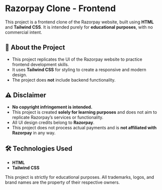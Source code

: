 # Razorpay Clone - Frontend

This project is a frontend clone of the Razorpay website, built using **HTML** and **Tailwind CSS**. It is intended purely for **educational purposes**, with no commercial intent.

## 🚀 About the Project
- This project replicates the UI of the Razorpay website to practice frontend development skills.
- It uses **Tailwind CSS** for styling to create a responsive and modern design.
- The project does **not** include backend functionality.

## ⚠️ Disclaimer
- **No copyright infringement is intended.**
- This project is created **solely for learning purposes** and does not aim to replicate Razorpay’s services or functionality.
- All UI design credits belong to **Razorpay**.
- This project does not process actual payments and is **not affiliated with Razorpay** in any way.


## 🛠️ Technologies Used
- **HTML**
- **Tailwind CSS**

This project is strictly for educational purposes. All trademarks, logos, and brand names are the property of their respective owners.


